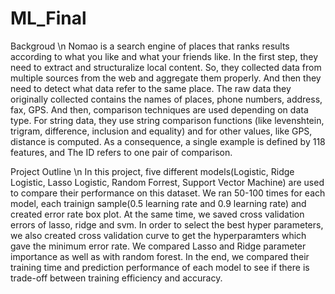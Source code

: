 # ML_Final
Backgroud \n
Nomao is a search engine of places that ranks results according to what you like and what your friends like. In the first step, they need to extract and structuralize local content. So, they collected data from multiple sources from the web and aggregate them properly. And then they need to detect what data refer to the same place.
The raw data they originally collected contains the names of places, phone numbers, address, fax, GPS. And then, comparison techniques are used depending on data type. For string data, 
they use string comparison functions (like levenshtein, trigram, difference, inclusion and equality) and for other values, like GPS, distance is computed. As a consequence, a single example is defined by 118 features, and The ID refers to one pair of comparison. 

Project Outline \n
In this project, five different models(Logistic, Ridge Logistic, Lasso Logistic, Random Forrest, Support Vector Machine) are used to compare their performance on this dataset. We ran 50-100 times for each model, each trainign sample(0.5 learning rate and 0.9 learning rate) and created error rate box plot. At the same time, we saved cross validation errors of lasso, ridge and svm. In order to select the best hyper parameters, we also created cross validation curve to get the hyperparamters which gave the minimum error rate. We compared Lasso and Ridge parameter importance as well as with random forest. In the end, we compared their training time and prediction performance of each model to see if there is trade-off between training efficiency and accuracy. 

